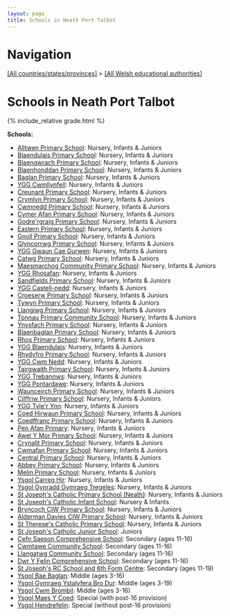 ```yaml
---
layout: page
title: Schools in Neath Port Talbot
---
```

# Navigation

[[All countries/states/provinces]](../..) > [[All Welsh educational authorities]](..)

# Schools in Neath Port Talbot

{% include_relative grade.html %}

**Schools:**

- [Alltwen Primary School](Alltwen_Primary_School): Nursery, Infants & Juniors
- [Blaendulais Primary School](Blaendulais_Primary_School): Nursery, Infants & Juniors
- [Blaengwrach Primary School](Blaengwrach_Primary_School): Nursery, Infants & Juniors
- [Blaenhonddan Primary School](Blaenhonddan_Primary_School): Nursery, Infants & Juniors
- [Baglan Primary School](Baglan_Primary_School): Nursery, Infants & Juniors
- [YGG Cwmllynfell](YGG_Cwmllynfell): Nursery, Infants & Juniors
- [Creunant Primary School](Creunant_Primary_School): Nursery, Infants & Juniors
- [Crymlyn Primary School](Crymlyn_Primary_School): Nursery, Infants & Juniors
- [Cwmnedd Primary School](Cwmnedd_Primary_School): Nursery, Infants & Juniors
- [Cymer Afan Primary School](Cymer_Afan_Primary_School): Nursery, Infants & Juniors
- [Godre'rgraig Primary School](Godre'rgraig_Primary_School): Nursery, Infants & Juniors
- [Eastern Primary School](Eastern_Primary_School): Nursery, Infants & Juniors
- [Gnoll Primary School](Gnoll_Primary_School): Nursery, Infants & Juniors
- [Glyncorrwg Primary School](Glyncorrwg_Primary_School): Nursery, Infants & Juniors
- [YGG Gwaun Cae Gurwen](YGG_Gwaun_Cae_Gurwen): Nursery, Infants & Juniors
- [Catwg Primary School](Catwg_Primary_School): Nursery, Infants & Juniors
- [Maesmarchog Community Primary School](Maesmarchog_Community_Primary_School): Nursery, Infants & Juniors
- [YGG Rhosafan](YGG_Rhosafan): Nursery, Infants & Juniors
- [Sandfields Primary School](Sandfields_Primary_School): Nursery, Infants & Juniors
- [YGG Castell-nedd](YGG_Castell-nedd): Nursery, Infants & Juniors
- [Croeserw Primary School](Croeserw_Primary_School): Nursery, Infants & Juniors
- [Tywyn Primary School](Tywyn_Primary_School): Nursery, Infants & Juniors
- [Llangiwg Primary School](Llangiwg_Primary_School): Nursery, Infants & Juniors
- [Tonnau Primary Community School](Tonnau_Primary_Community_School): Nursery, Infants & Juniors
- [Ynysfach Primary School](Ynysfach_Primary_School): Nursery, Infants & Juniors
- [Blaenbaglan Primary School](Blaenbaglan_Primary_School): Nursery, Infants & Juniors
- [Rhos Primary School](Rhos_Primary_School): Nursery, Infants & Juniors
- [YGG Blaendulais](YGG_Blaendulais): Nursery, Infants & Juniors
- [Rhydyfro Primary School](Rhydyfro_Primary_School): Nursery, Infants & Juniors
- [YGG Cwm Nedd](YGG_Cwm_Nedd): Nursery, Infants & Juniors
- [Tairgwaith Primary School](Tairgwaith_Primary_School): Nursery, Infants & Juniors
- [YGG Trebannws](YGG_Trebannws): Nursery, Infants & Juniors
- [YGG Pontardawe](YGG_Pontardawe): Nursery, Infants & Juniors
- [Waunceirch Primary School](Waunceirch_Primary_School): Nursery, Infants & Juniors
- [Cilffriw Primary School](Cilffriw_Primary_School): Nursery, Infants & Juniors
- [YGG Tyle'r Ynn](YGG_Tyle'r_Ynn): Nursery, Infants & Juniors
- [Coed Hirwaun Primary School](Coed_Hirwaun_Primary_School): Nursery, Infants & Juniors
- [Coedffranc Primary School](Coedffranc_Primary_School): Nursery, Infants & Juniors
- [Pen Afan Primary](Pen_Afan_Primary): Nursery, Infants & Juniors
- [Awel Y Mor Primary School](Awel_Y_Mor_Primary_School): Nursery, Infants & Juniors
- [Crynallt Primary School](Crynallt_Primary_School): Nursery, Infants & Juniors
- [Cwmafan Primary School](Cwmafan_Primary_School): Nursery, Infants & Juniors
- [Central Primary School](Central_Primary_School): Nursery, Infants & Juniors
- [Abbey Primary School](Abbey_Primary_School): Nursery, Infants & Juniors
- [Melin Primary School](Melin_Primary_School): Nursery, Infants & Juniors
- [Ysgol Carreg Hir](Ysgol_Carreg_Hir): Nursery, Infants & Juniors
- [Ysgol Gynradd Gymraeg Tregeles](Ysgol_Gynradd_Gymraeg_Tregeles): Nursery, Infants & Juniors
- [St Joseph's Catholic Primary School (Neath)](St_Joseph's_Catholic_Primary_School_(Neath)): Nursery, Infants & Juniors
- [St Joseph's Catholic Infant School](St_Joseph's_Catholic_Infant_School): Nursery & Infants
- [Bryncoch CIW Primary School](Bryncoch_CIW_Primary_School): Nursery, Infants & Juniors
- [Alderman Davies CIW Primary School](Alderman_Davies_CIW_Primary_School): Nursery, Infants & Juniors
- [St Therese's Catholic Primary School](St_Therese's_Catholic_Primary_School): Nursery, Infants & Juniors
- [St Joseph's Catholic Junior School](St_Joseph's_Catholic_Junior_School): Juniors
- [Cefn Saeson Comprehensive School](Cefn_Saeson_Comprehensive_School): Secondary (ages 11-16)
- [Cwmtawe Community School](Cwmtawe_Community_School): Secondary (ages 11-16)
- [Llangatwg Community School](Llangatwg_Community_School): Secondary (ages 11-16)
- [Dwr Y Felin Comprehensive School](Dwr_Y_Felin_Comprehensive_School): Secondary (ages 11-16)
- [St Joseph's RC School and 6th Form Centre](St_Joseph's_RC_School_and_6th_Form_Centre): Secondary (ages 11-19)
- [Ysgol Bae Baglan](Ysgol_Bae_Baglan): Middle (ages 3-16)
- [Ysgol Gymraeg Ystalyfera Bro Dur](Ysgol_Gymraeg_Ystalyfera_Bro_Dur): Middle (ages 3-19)
- [Ysgol Cwm Brombil](Ysgol_Cwm_Brombil): Middle (ages 3-16)
- [Ysgol Maes Y Coed](Ysgol_Maes_Y_Coed): Special (with post-16 provision)
- [Ysgol Hendrefelin](Ysgol_Hendrefelin): Special (without post-16 provision)
